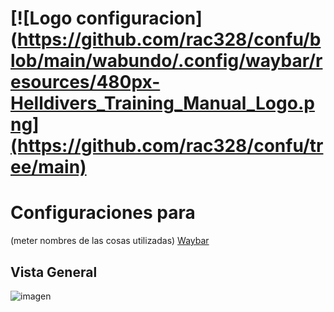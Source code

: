 # [![Logo configuracion](https://github.com/rac328/confu/blob/main/wabundo/.config/waybar/resources/480px-Helldivers_Training_Manual_Logo.png](https://github.com/rac328/confu/tree/main)

# Configuraciones para 
(meter nombres de las cosas utilizadas)
[Waybar](https://github.com/Alexays/Waybar)
## Vista General
![imagen](https://github.com/user-attachments/assets/94f3e811-8803-4395-984b-f04dc9372746)
